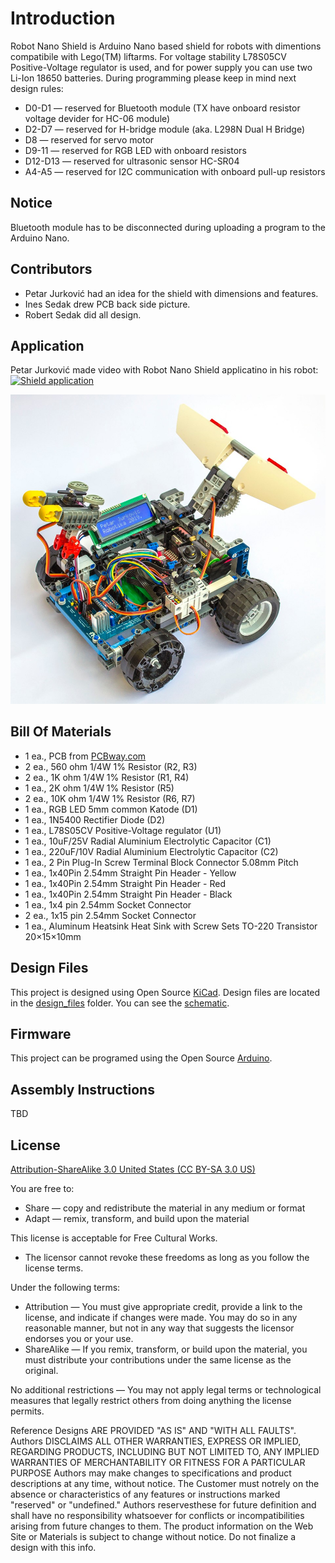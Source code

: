 Introduction
============

Robot Nano Shield is Arduino Nano based shield for robots with dimentions compatibile with Lego(TM) liftarms.
For voltage stability L78S05CV Positive-Voltage regulator is used, and for power supply you can use two Li-Ion 18650 batteries.
During programming please keep in mind next design rules:
- D0-D1 — reserved for Bluetooth module (TX have onboard resistor voltage devider for HC-06 module)
- D2-D7 — reserved for H-bridge module (aka. L298N Dual H Bridge)
- D8 — reserved for servo motor
- D9-11 — reserved for RGB LED with onboard resistors
- D12-D13 — reserved for ultrasonic sensor HC-SR04
- A4-A5 — reserved for I2C communication with onboard pull-up resistors


Notice
------
Bluetooth module has to be disconnected during uploading a program to the Arduino Nano. 


Contributors
------------
- Petar Jurković had an idea for the shield with dimensions and features.
- Ines Sedak drew PCB back side picture.
- Robert Sedak did all design.

Application
-----------
Petar Jurković made video with Robot Nano Shield applicatino in his robot:
[![Shield application](http://img.youtube.com/vi/B9CNlWZxvcw/0.jpg)](http://www.youtube.com/watch?v=B9CNlWZxvcw "Shield application")

![Robot Nano Shield Application](images/petar_jurkovic_s_application.jpg) 

Bill Of Materials
-----------------
  
- 1 ea., PCB from [PCBway.com](https://www.pcbway.com/project/shareproject/Robot_Nano_Shield.html)
- 2 ea., 560 ohm 1/4W 1% Resistor (R2, R3)
- 2 ea., 1K ohm 1/4W 1% Resistor (R1, R4)
- 1 ea., 2K ohm 1/4W 1% Resistor (R5)
- 2 ea., 10K ohm 1/4W 1% Resistor (R6, R7)
- 1 ea., RGB LED 5mm common Katode (D1)
- 1 ea., 1N5400 Rectifier Diode (D2)
- 1 ea., L78S05CV Positive-Voltage regulator (U1)
- 1 ea., 10uF/25V Radial Aluminium Electrolytic Capacitor (C1)
- 1 ea., 220uF/10V Radial Aluminium Electrolytic Capacitor (C2)
- 1 ea., 2 Pin Plug-In Screw Terminal Block Connector 5.08mm Pitch
- 1 ea., 1x40Pin 2.54mm Straight Pin Header - Yellow
- 1 ea., 1x40Pin 2.54mm Straight Pin Header - Red
- 1 ea., 1x40Pin 2.54mm Straight Pin Header - Black
- 1 ea., 1x4 pin 2.54mm Socket Connector
- 2 ea., 1x15 pin 2.54mm Socket Connector
- 1 ea., Aluminum Heatsink Heat Sink with Screw Sets TO-220 Transistor 20×15×10mm


Design Files
------------
This project is designed using Open Source [KiCad](http://kicad-pcb.org/). Design files are located in the [design_files](design_files/) folder.  You can see the [schematic](images/robot_nano_shield_sch.png).

Firmware
--------
This project can be programed using the Open Source [Arduino](https://www.arduino.cc/).


Assembly Instructions
---------------------
TBD


License
-------
[Attribution-ShareAlike 3.0 United States (CC BY-SA 3.0 US)](https://creativecommons.org/licenses/by-sa/3.0/us/)

You are free to:
- Share — copy and redistribute the material in any medium or format
- Adapt — remix, transform, and build upon the material

This license is acceptable for Free Cultural Works.
- The licensor cannot revoke these freedoms as long as you follow the license terms.

Under the following terms:
- Attribution — You must give appropriate credit, provide a link to the license, and indicate if changes were made. You may do so in any reasonable manner, but not in any way that suggests the licensor endorses you or your use.
- ShareAlike — If you remix, transform, or build upon the material, you must distribute your contributions under the same license as the original.

No additional restrictions — You may not apply legal terms or technological measures that legally restrict others from doing anything the license permits.

Reference Designs ARE PROVIDED "AS IS" AND "WITH ALL FAULTS". Authors DISCLAIMS ALL OTHER WARRANTIES, EXPRESS OR IMPLIED,
REGARDING PRODUCTS, INCLUDING BUT NOT LIMITED TO, ANY IMPLIED WARRANTIES OF MERCHANTABILITY OR FITNESS FOR A PARTICULAR PURPOSE 
Authors may make changes to specifications and product descriptions at any time, without notice. The Customer must notrely on the absence or characteristics of any features or instructions marked "reserved" or "undefined." 
Authors reservesthese for future definition and shall have no responsibility whatsoever for conflicts or incompatibilities arising from future changes to them. The product information on the Web Site or Materials is subject to change without notice. Do not finalize a design with this info.

